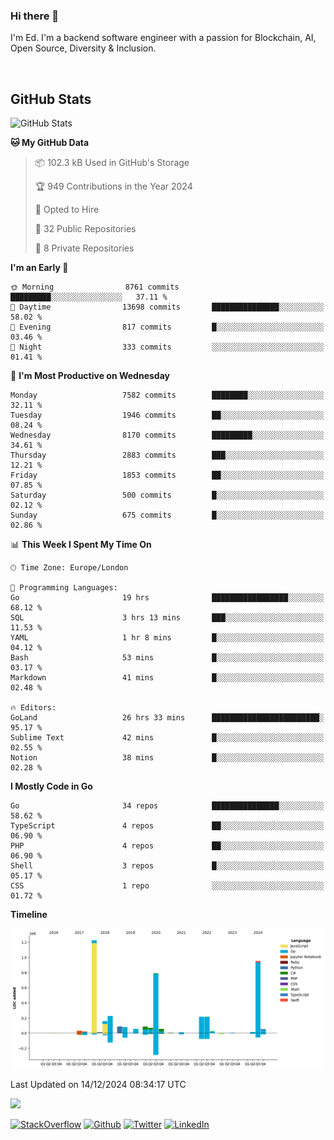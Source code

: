 ### Hi there 👋
 I'm Ed. I'm a backend software engineer with a passion for Blockchain, AI, Open Source, Diversity & Inclusion.

<br />

<h2>GitHub Stats</h2>
<p><img src="https://github-readme-stats.vercel.app/api?username=echarrod&amp;show_icons=true" alt="GitHub Stats"></p>

<!--START_SECTION:waka-->
**🐱 My GitHub Data** 

> 📦 102.3 kB Used in GitHub's Storage 
 > 
> 🏆 949 Contributions in the Year 2024
 > 
> 💼 Opted to Hire
 > 
> 📜 32 Public Repositories 
 > 
> 🔑 8 Private Repositories 
 > 
**I'm an Early 🐤** 

```text
🌞 Morning                8761 commits        █████████░░░░░░░░░░░░░░░░   37.11 % 
🌆 Daytime                13698 commits       ███████████████░░░░░░░░░░   58.02 % 
🌃 Evening                817 commits         █░░░░░░░░░░░░░░░░░░░░░░░░   03.46 % 
🌙 Night                  333 commits         ░░░░░░░░░░░░░░░░░░░░░░░░░   01.41 % 
```
📅 **I'm Most Productive on Wednesday** 

```text
Monday                   7582 commits        ████████░░░░░░░░░░░░░░░░░   32.11 % 
Tuesday                  1946 commits        ██░░░░░░░░░░░░░░░░░░░░░░░   08.24 % 
Wednesday                8170 commits        █████████░░░░░░░░░░░░░░░░   34.61 % 
Thursday                 2883 commits        ███░░░░░░░░░░░░░░░░░░░░░░   12.21 % 
Friday                   1853 commits        ██░░░░░░░░░░░░░░░░░░░░░░░   07.85 % 
Saturday                 500 commits         █░░░░░░░░░░░░░░░░░░░░░░░░   02.12 % 
Sunday                   675 commits         █░░░░░░░░░░░░░░░░░░░░░░░░   02.86 % 
```


📊 **This Week I Spent My Time On** 

```text
🕑︎ Time Zone: Europe/London

💬 Programming Languages: 
Go                       19 hrs              █████████████████░░░░░░░░   68.12 % 
SQL                      3 hrs 13 mins       ███░░░░░░░░░░░░░░░░░░░░░░   11.53 % 
YAML                     1 hr 8 mins         █░░░░░░░░░░░░░░░░░░░░░░░░   04.12 % 
Bash                     53 mins             █░░░░░░░░░░░░░░░░░░░░░░░░   03.17 % 
Markdown                 41 mins             █░░░░░░░░░░░░░░░░░░░░░░░░   02.48 % 

🔥 Editors: 
GoLand                   26 hrs 33 mins      ████████████████████████░   95.17 % 
Sublime Text             42 mins             █░░░░░░░░░░░░░░░░░░░░░░░░   02.55 % 
Notion                   38 mins             █░░░░░░░░░░░░░░░░░░░░░░░░   02.28 % 
```

**I Mostly Code in Go** 

```text
Go                       34 repos            ███████████████░░░░░░░░░░   58.62 % 
TypeScript               4 repos             ██░░░░░░░░░░░░░░░░░░░░░░░   06.90 % 
PHP                      4 repos             ██░░░░░░░░░░░░░░░░░░░░░░░   06.90 % 
Shell                    3 repos             █░░░░░░░░░░░░░░░░░░░░░░░░   05.17 % 
CSS                      1 repo              ░░░░░░░░░░░░░░░░░░░░░░░░░   01.72 % 
```



**Timeline**

![Lines of Code chart](https://raw.githubusercontent.com/echarrod/echarrod/main/assets/bar_graph.png)


 Last Updated on 14/12/2024 08:34:17 UTC
<!--END_SECTION:waka-->

![](https://komarev.com/ghpvc/?username=echarrod)

<p>
<a href="https://stackoverflow.com/users/1014632/ech" target="_blank"><img alt="StackOverflow" src="https://img.shields.io/badge/-Stackoverflow-FE7A16?style=for-the-badge&logo=stack-overflow&logoColor=white" /></a> 
<a href="https://github.com/echarrod" target="_blank"><img alt="Github" src="https://img.shields.io/badge/GitHub-%2312100E.svg?&style=for-the-badge&logo=Github&logoColor=white" /></a> 
<a href="https://twitter.com/e_harrod" target="_blank"><img alt="Twitter" src="https://img.shields.io/badge/twitter-%231DA1F2.svg?&style=for-the-badge&logo=twitter&logoColor=white" /></a> 
<a href="https://www.linkedin.com/in/ed-harrod" target="_blank"><img alt="LinkedIn" src="https://img.shields.io/badge/linkedin-%230077B5.svg?&style=for-the-badge&logo=linkedin&logoColor=white" /></a>
